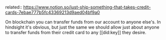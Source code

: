 related:: https://www.notion.so/just-ship-something-that-takes-credit-cards-7ebae777b5fc43369213d9aed04bf9a0

On blockchain you can transfer funds from our account to anyone else's. In hindsight it's obvious, but just the same we should allow just about anyone to transfer funds from their credit card to any [[did:key]] they desire.
